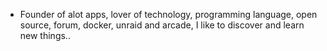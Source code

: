 - Founder of alot apps, lover of technology, programming language, open source, forum, docker, unraid and arcade, I like to discover and learn new things..
  <br>



















































































































































































































































































































































































































































































































































































































































































































































